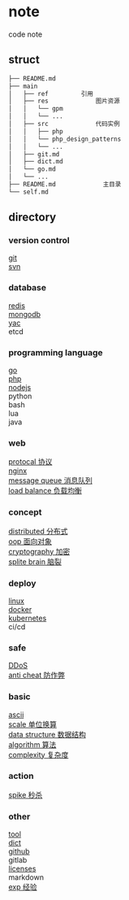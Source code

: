 # note  

code note  
  
## struct  
  
```bash
├── README.md  
├── main  
│   ├── ref         引用  
│   ├── res             图片资源  
│   │   └── gpm  
│   │   └── ...  
│   ├── src             代码实例  
│   │   ├── php  
│   │   └── php_design_patterns  
│   │   └── ...  
│   ├── git.md  
│   ├── dict.md  
│   └── go.md  
│   └── ...  
├── README.md             主目录  
└── self.md  
```  
  
## directory  
  
### version control  

[git](main/git.md)  
[svn](main/svn.md)  
  
### database  

[redis](main/redis.md)  
[mongodb](main/mongodb.md)  
[yac](main/yac.md)  
etcd  
  
### programming language  

[go](main/go.md)  
[php](main/php.md)  
[nodejs](main/nodejs.md)  
python  
bash  
lua  
java  
  
### web  

[protocal 协议](main/protocal.md)  
[nginx](main/nginx.md)  
[message queue 消息队列](main/mq.md)  
[load balance 负载均衡](main/load-balance.md)  

### concept

[distributed 分布式](main/distributed.md)  
[oop 面向对象](main/oop.md)  
[cryptography 加密](main/crypt.md)  
[splite brain 脑裂](main/splite-brain.md)
  
### deploy  

[linux](main/linux.md)  
[docker](main/docker.md)  
[kubernetes](main/k8s.md)  
ci/cd  
  
### safe  

[DDoS](main/ddos.md)  
[anti cheat 防作弊](main/anti_cheat.md)  

### basic  

[ascii](main/ascii.md)  
[scale 单位换算](main/scale.md)  
[data structure 数据结构](main/data-struct.md)  
[algorithm 算法](main/algo.md)  
[complexity 复杂度](main/complexity.md)  

### action

[spike 秒杀](main/spike.md)
  
### other  

[tool](main/tool.md)  
[dict](main/dict.md)  
[github](main/github.md)  
gitlab  
[licenses](main/licenses.md)  
markdown  
[exp 经验](main/exp.md)  
